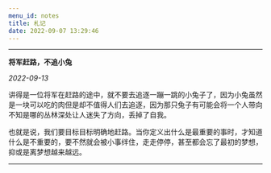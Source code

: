 ```yaml
---
menu_id: notes
title: 札记
date: 2022-09-07 13:29:46
---
```


---

**将军赶路，不追小兔**

*2022-09-13*

讲得是一位将军在赶路的途中，就不要去追逐一蹦一跳的小兔子了，因为小兔虽然是一块可以吃的肉但是却不值得人们去追逐，因为那只兔子有可能会将一个人带向不知是哪的丛林深处让人迷失了方向，丢掉了自我。

也就是说，我们要目标目标明确地赶路。当你定义出什么是最重要的事时，才知道什么是不重要的，要不然就会被小事绊住，走走停停，甚至都会忘了最初的梦想，抑或是离梦想越来越远。

---